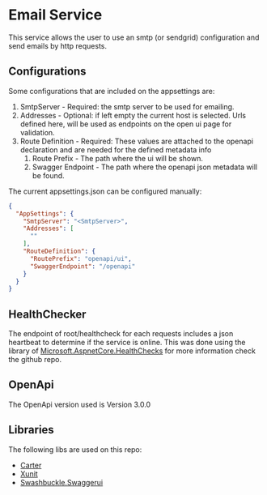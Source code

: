 # Email Service

This service allows the user to use an smtp (or sendgrid) configuration and send emails by http requests. 

## Configurations

Some configurations that are included on the appsettings are:

1. SmtpServer - Required: the smtp server to be used for emailing.
1. Addresses - Optional: if left empty the current host is selected. Urls defined here, will be used as endpoints on the open ui page for validation.
1. Route Definition - Required: These values are attached to the openapi declaration and are needed for the defined metadata info
   1. Route Prefix - The path where the ui will be shown.
   1. Swagger Endpoint - The path where the openapi json metadata will be found.

The current appsettings.json can be configured manually:

```json
{
  "AppSettings": {
    "SmtpServer": "<SmtpServer>",
    "Addresses": [
      ""
    ],
    "RouteDefinition": {
      "RoutePrefix": "openapi/ui",
      "SwaggerEndpoint": "/openapi"
    }
  }
}

```

## HealthChecker

The endpoint of root/healthcheck for each requests includes a json heartbeat to determine if the service is online. This was done using the library of [Microsoft.AspnetCore.HealthChecks](https://github.com/aspnet/Extensions/tree/master/src/HealthChecks/HealthChecks) for more information check the github repo.

## OpenApi

The OpenApi version used is Version 3.0.0

## Libraries

The following libs are used on this repo:

- [Carter](https://github.com/CarterCommunity/Carter)
- [Xunit](https://github.com/xunit/xunit)
- [Swashbuckle.Swaggerui](https://github.com/domaindrivendev/Swashbuckle)

